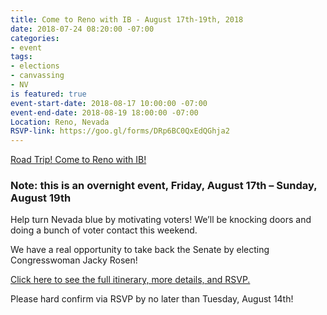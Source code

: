 ```yaml
---
title: Come to Reno with IB - August 17th-19th, 2018
date: 2018-07-24 08:20:00 -07:00
categories:
- event
tags:
- elections
- canvassing
- NV
is featured: true
event-start-date: 2018-08-17 10:00:00 -07:00
event-end-date: 2018-08-19 18:00:00 -07:00
Location: Reno, Nevada
RSVP-link: https://goo.gl/forms/DRp6BC0QxEdQGhja2
---
```


[Road Trip! Come to Reno with IB!](https://goo.gl/forms/ccVMMixYzleQC8e43)

### Note: this is an overnight event, Friday, August 17th – Sunday, August 19th 

Help turn Nevada blue by motivating voters! We’ll be knocking doors and doing a bunch of voter contact this weekend. 

We have a real opportunity to take back the Senate by electing Congresswoman Jacky Rosen! 

[Click here to see the full itinerary, more details, and RSVP.](https://goo.gl/forms/ccVMMixYzleQC8e43)

Please hard confirm via RSVP by no later than Tuesday, August 14th!